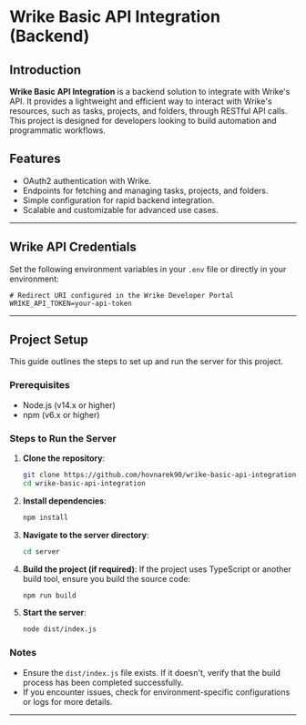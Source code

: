 # Wrike Basic API Integration (Backend)

## Introduction

**Wrike Basic API Integration** is a backend solution to integrate with Wrike's API. It provides a lightweight and efficient way to interact with Wrike's resources, such as tasks, projects, and folders, through RESTful API calls. This project is designed for developers looking to build automation and programmatic workflows.

## Features

- OAuth2 authentication with Wrike.
- Endpoints for fetching and managing tasks, projects, and folders.
- Simple configuration for rapid backend integration.
- Scalable and customizable for advanced use cases.

---

## Wrike API Credentials

Set the following environment variables in your `.env` file or directly in your environment:

```plaintext
# Redirect URI configured in the Wrike Developer Portal
WRIKE_API_TOKEN=your-api-token
```

---

## Project Setup

This guide outlines the steps to set up and run the server for this project.

### Prerequisites

- Node.js (v14.x or higher)
- npm (v6.x or higher)

### Steps to Run the Server

1. **Clone the repository**:
   ```bash
   git clone https://github.com/hovnarek90/wrike-basic-api-integration
   cd wrike-basic-api-integration
   ```

2. **Install dependencies**:
   ```bash
   npm install
   ```

3. **Navigate to the server directory**:
   ```bash
   cd server
   ```

4. **Build the project (if required)**:
   If the project uses TypeScript or another build tool, ensure you build the source code:
   ```bash
   npm run build
   ```

5. **Start the server**:
   ```bash
   node dist/index.js
   ```

### Notes

- Ensure the `dist/index.js` file exists. If it doesn't, verify that the build process has been completed successfully.
- If you encounter issues, check for environment-specific configurations or logs for more details.

---


